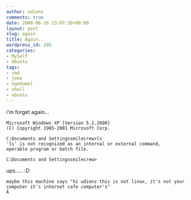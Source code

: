 ```yaml
---
author: udienz
comments: true
date: 2008-06-16 23:07:20+00:00
layout: post
slug: again
title: Again..
wordpress_id: 205
categories:
- MySelf
- Ubuntu
tags:
- cmd
- joke
- ngedumel
- shell
- ubuntu
---
```


i'm forget again...

    
    Microsoft Windows XP [Version 5.1.2600]
    (C) Copyright 1985-2001 Microsoft Corp.
    
    C:Documents and Settingssmilecrew>ls
    'ls' is not recognized as an internal or external command,
    operable program or batch file.
    
    C:Documents and Settingssmilecrew>


ups..... :D

    
    maybe this machine says "hi udienz this is not linux, it's not your computer it's internet cafe computer's"
    Â 
